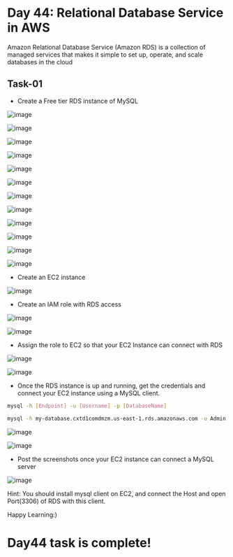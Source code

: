 # Day 44: Relational Database Service in AWS

Amazon Relational Database Service (Amazon RDS) is a collection of managed services that makes it simple to set up, operate, and scale databases in the cloud

## Task-01

- Create a Free tier RDS instance of MySQL

![image](https://github.com/Chaitannyaa/90DaysOfDevOps/assets/117350787/1641009e-be11-4f4b-8610-bd6bf1d1c3e1)

![image](https://github.com/Chaitannyaa/90DaysOfDevOps/assets/117350787/7c11ac5f-474d-4d55-9c1c-8be7f85996d2)

![image](https://github.com/Chaitannyaa/90DaysOfDevOps/assets/117350787/4a540126-3c66-4519-9d45-0f24cc2b429b)

![image](https://github.com/Chaitannyaa/90DaysOfDevOps/assets/117350787/fda68262-880f-4e22-99b2-97aadfb97fc6)

![image](https://github.com/Chaitannyaa/90DaysOfDevOps/assets/117350787/b765cf0e-ea47-46c4-ada6-23aa90b60bf6)

![image](https://github.com/Chaitannyaa/90DaysOfDevOps/assets/117350787/bd076026-2eba-4e80-a14d-dbfd85f20978)

![image](https://github.com/Chaitannyaa/90DaysOfDevOps/assets/117350787/241522fe-a112-4b40-a833-d51ac6a4197c)

![image](https://github.com/Chaitannyaa/90DaysOfDevOps/assets/117350787/d19282b3-f911-4988-a6b9-0aec516dd6ef)

![image](https://github.com/Chaitannyaa/90DaysOfDevOps/assets/117350787/a6af5e03-93e0-454a-8607-07cd13f7167a)

![image](https://github.com/Chaitannyaa/90DaysOfDevOps/assets/117350787/1232da3e-6de8-49cf-a109-58575501f8cc)

![image](https://github.com/Chaitannyaa/90DaysOfDevOps/assets/117350787/f9593086-d8ec-43be-9468-7bab4de5df10)

![image](https://github.com/Chaitannyaa/90DaysOfDevOps/assets/117350787/c8f5e240-6e77-413b-8dc2-aa31e9226d2b)

- Create an EC2 instance

![image](https://github.com/Chaitannyaa/90DaysOfDevOps/assets/117350787/c14e85b5-f0e4-481c-9870-4e1b8d0c9126)

- Create an IAM role with RDS access

![image](https://github.com/Chaitannyaa/90DaysOfDevOps/assets/117350787/14e1e992-a825-4974-9151-e33e4e47b3e7)

![image](https://github.com/Chaitannyaa/90DaysOfDevOps/assets/117350787/f629335e-696f-48c3-808f-e3929ed30b9a)

- Assign the role to EC2 so that your EC2 Instance can connect with RDS

![image](https://github.com/Chaitannyaa/90DaysOfDevOps/assets/117350787/ec156054-2a8a-4381-ac3c-b5006a960ae3)

![image](https://github.com/Chaitannyaa/90DaysOfDevOps/assets/117350787/fffca8d7-b47e-4885-acdf-562c59c6a2c6)

- Once the RDS instance is up and running, get the credentials and connect your EC2 instance using a MySQL client.

```sh
mysql -h [Endpoint] -u [Username] -p [DatabaseName]
```
```sh
mysql -h my-database.cxtd1comdmzm.us-east-1.rds.amazonaws.com -u Admin -p chaitannyaa
```
![image](https://github.com/Chaitannyaa/90DaysOfDevOps/assets/117350787/bcbf01d9-c507-47fe-a18d-bd4b3da86ce9)

![image](https://github.com/Chaitannyaa/90DaysOfDevOps/assets/117350787/ba9bb3d1-b009-403a-b641-7d4a7ab4600c)

- Post the screenshots once your EC2 instance can connect a MySQL server

![image](https://github.com/Chaitannyaa/90DaysOfDevOps/assets/117350787/595b8a60-c19c-47fe-a4cf-f9c52e0c3669)

Hint:
You should install mysql client on EC2, and connect the Host and open Port(3306) of RDS with this client.

Happy Learning:)

# Day44 task is complete!


